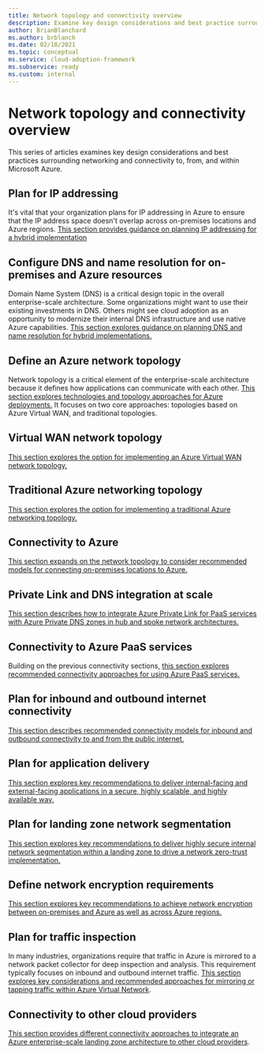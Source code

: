 ```yaml
---
title: Network topology and connectivity overview
description: Examine key design considerations and best practice surrounding networking and connectivity to, from, and within Microsoft Azure.
author: BrianBlanchard
ms.author: brblanch
ms.date: 02/18/2021
ms.topic: conceptual
ms.service: cloud-adoption-framework
ms.subservice: ready
ms.custom: internal
---
```


<!-- docutune:casing "Azure VPN Gateway" L7 -->
<!-- cSpell:ignore autoregistration BGPs MACsec MPLS MSEE onprem privatelink VPNs -->

# Network topology and connectivity overview

This series of articles examines key design considerations and best practices surrounding networking and connectivity to, from, and within Microsoft Azure.

## Plan for IP addressing

It's vital that your organization plans for IP addressing in Azure to ensure that the IP address space doesn't overlap across on-premises locations and Azure regions.
[This section provides guidance on planning IP addressing for a hybrid implementation](../azure-best-practices/plan-for-ip-addressing.md)

## Configure DNS and name resolution for on-premises and Azure resources

Domain Name System (DNS) is a critical design topic in the overall enterprise-scale architecture. Some organizations might want to use their existing investments in DNS. Others might see cloud adoption as an opportunity to modernize their internal DNS infrastructure and use native Azure capabilities.
[This section explores guidance on planning DNS and name resolution for hybrid implementations.](../azure-best-practices/dns-for-on-premises-and-azure-resources.md)

## Define an Azure network topology

Network topology is a critical element of the enterprise-scale architecture because it defines how applications can communicate with each other. [This section explores technologies and topology approaches for Azure deployments.](../azure-best-practices/define-an-azure-network-topology.md) It focuses on two core approaches: topologies based on Azure Virtual WAN, and traditional topologies.

## Virtual WAN network topology

[This section explores the option for implementing an Azure Virtual WAN network topology.](../azure-best-practices/virtual-wan-network-topology.md)

## Traditional Azure networking topology

[This section explores the option for implementing a traditional Azure networking topology.](../azure-best-practices/traditional-azure-networking-topology.md)

## Connectivity to Azure

[This section expands on the network topology to consider recommended models for connecting on-premises locations to Azure.](../azure-best-practices/connectivity-to-azure.md)

## Private Link and DNS integration at scale

[This section describes how to integrate Azure Private Link for PaaS services with Azure Private DNS zones in hub and spoke network architectures.](../azure-best-practices/private-link-and-dns-integration-at-scale.md)

## Connectivity to Azure PaaS services

Building on the previous connectivity sections, [this section explores recommended connectivity approaches for using Azure PaaS services.](../azure-best-practices/connectivity-to-azure-paas-services.md)

## Plan for inbound and outbound internet connectivity

[This section describes recommended connectivity models for inbound and outbound connectivity to and from the public internet.](../azure-best-practices/plan-for-inbound-and-outbound-internet-connectivity.md)

## Plan for application delivery

[This section explores key recommendations to deliver internal-facing and external-facing applications in a secure, highly scalable, and highly available way.](../azure-best-practices/plan-for-app-delivery.md)

## Plan for landing zone network segmentation

[This section explores key recommendations to deliver highly secure internal network segmentation within a landing zone to drive a network zero-trust implementation.](../azure-best-practices/plan-for-landing-zone-network-segmentation.md)

## Define network encryption requirements

[This section explores key recommendations to achieve network encryption between on-premises and Azure as well as across Azure regions.](../azure-best-practices/define-network-encryption-requirements.md)

## Plan for traffic inspection

In many industries, organizations require that traffic in Azure is mirrored to a network packet collector for deep inspection and analysis. This requirement typically focuses on inbound and outbound internet traffic. [This section explores key considerations and recommended approaches for mirroring or tapping traffic within Azure Virtual Network](../azure-best-practices/plan-for-traffic-inspection.md).

## Connectivity to other cloud providers

[This section provides different connectivity approaches to integrate an Azure enterprise-scale landing zone architecture to other cloud providers](../azure-best-practices/connectivity-to-other-providers.md).
